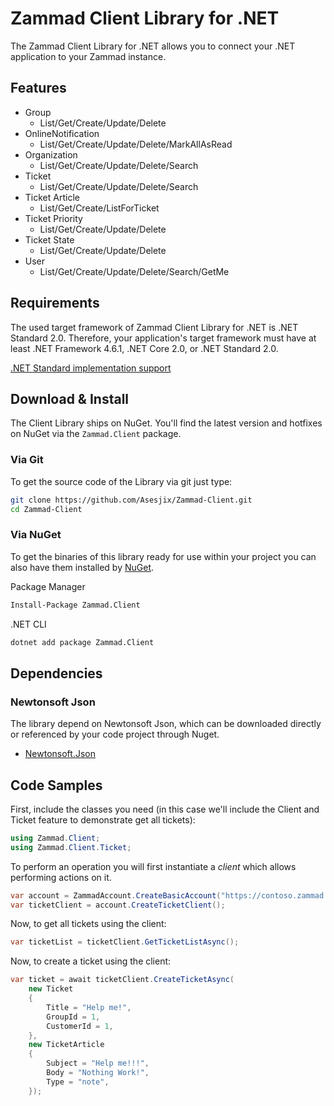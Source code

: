 # Zammad Client Library for .NET
The Zammad Client Library for .NET allows you to connect your .NET application to your Zammad instance.

## Features
- Group
    - List/Get/Create/Update/Delete
- OnlineNotification
    - List/Get/Create/Update/Delete/MarkAllAsRead
- Organization
    - List/Get/Create/Update/Delete/Search
- Ticket
    - List/Get/Create/Update/Delete/Search
- Ticket Article
    - List/Get/Create/ListForTicket
- Ticket Priority
    - List/Get/Create/Update/Delete
- Ticket State
    - List/Get/Create/Update/Delete
- User
    - List/Get/Create/Update/Delete/Search/GetMe

## Requirements
The used target framework of Zammad Client Library for .NET is .NET Standard 2.0.
Therefore, your application's target framework must have at least .NET Framework 4.6.1, .NET Core 2.0, or .NET Standard 2.0.

[.NET Standard implementation support](https://docs.microsoft.com/en-us/dotnet/standard/net-standard#net-implementation-support)

## Download & Install
The Client Library ships on NuGet. You'll find the latest version and hotfixes on NuGet via the `Zammad.Client` package.

### Via Git
To get the source code of the Library via git just type:

```bash
git clone https://github.com/Asesjix/Zammad-Client.git
cd Zammad-Client
```

### Via NuGet
To get the binaries of this library ready for use within your project you can also have them installed by [NuGet](https://www.nuget.org/packages/Zammad.Client).

Package Manager
```bash
Install-Package Zammad.Client
```

.NET CLI
```bash
dotnet add package Zammad.Client
```

## Dependencies

### Newtonsoft Json
The library depend on Newtonsoft Json, which can be downloaded directly or referenced by your code project through Nuget.

- [Newtonsoft.Json](http://www.nuget.org/packages/Newtonsoft.Json)

## Code Samples

First, include the classes you need (in this case we'll include the Client and Ticket feature to demonstrate get all tickets):

```csharp
using Zammad.Client;
using Zammad.Client.Ticket;
```
To perform an operation you will first instantiate a *client* which allows performing actions on it.

```csharp
var account = ZammadAccount.CreateBasicAccount("https://contoso.zammad.com", "user", "password");
var ticketClient = account.CreateTicketClient();
```

Now, to get all tickets using the client:

```csharp
var ticketList = ticketClient.GetTicketListAsync();
```

Now, to create a ticket using the client:

```csharp
var ticket = await ticketClient.CreateTicketAsync(
	new Ticket
	{
		Title = "Help me!",
		GroupId = 1,
		CustomerId = 1,
	},
	new TicketArticle
	{
		Subject = "Help me!!!",
		Body = "Nothing Work!",
		Type = "note",
	});
```
